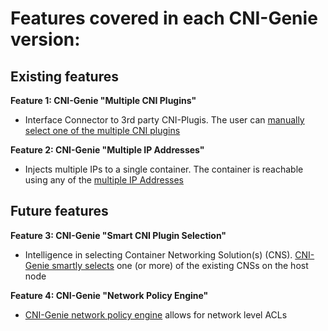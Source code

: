 # Features covered in each CNI-Genie version:

## Existing features

**Feature 1: CNI-Genie "Multiple CNI Plugins"**
* Interface Connector to 3rd party CNI-Plugis. The user can [manually select one of the multiple CNI plugins](README_v1.md)

**Feature 2: CNI-Genie "Multiple IP Addresses"**
* Injects multiple IPs to a single container. The container is reachable using any of the [multiple IP Addresses](multiple-ips/README.md)

## Future features

**Feature 3: CNI-Genie "Smart CNI Plugin Selection"**
* Intelligence in selecting Container Networking Solution(s) (CNS). [CNI-Genie smartly selects](smart-cni-genie/README.md) one (or more) of the existing CNSs on the host node

**Feature 4: CNI-Genie "Network Policy Engine"**
* [CNI-Genie network policy engine](network-policy/README.md) allows for network level ACLs 
